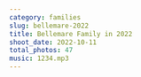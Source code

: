 ```yaml
---
category: families
slug: bellemare-2022
title: Bellemare Family in 2022
shoot_date: 2022-10-11
total_photos: 47
music: 1234.mp3
---
```

